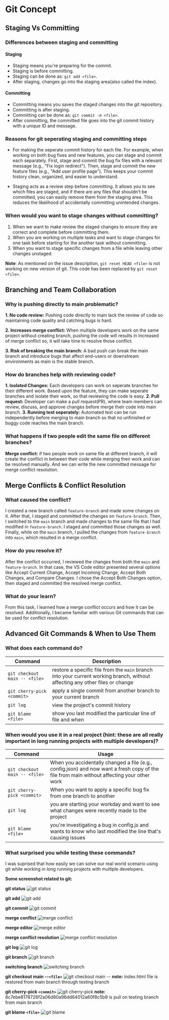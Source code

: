 # Git Concept

## Staging Vs Committing

### Differences between staging and committing

#### Staging
- Staging means you're preparing for the commit.
- Staging is before committing.
- Staging can be done as: `git add <file>`.
- After staging, changes go into the staging area(also called the index).

#### Committing
- Committing means you saves the staged changes into the git repository.
- Committing is after staging.
- Committing can be done as: `git commit -m <file>`.
- After committing, the committed file goes into the git commit history with a unique ID and message.

### Reasons for git seperating staging and committing steps
- For making the seperate commit history for each file. For example, when working on both bug fixes and new features, you can stage and commit each separately. First, stage and commit the bug fix files with a relevant message (e.g., "Fix login redirect"). Then, stage and commit the new feature files (e.g., "Add user profile page"). This keeps your commit history clean, organized, and easier to understand.

- Staging acts as a review step before committing. It allows you to see which files are staged, and if there are any files that shouldn’t be committed, you can easily remove them from the staging area. This reduces the likelihood of accidentally committing unintended changes.

### When would you want to stage changes without committing?
1. When we want to make review the staged changes to ensure they are correct and complete before committing them.
2. When you are working on multiple tasks and want to stage changes for one task before starting for the another task without committing.
3. When you want to stage specific changes from a file while leaving other changes unstaged.


**Note**: As mentioned on the issue description, `git reset HEAD <file>` is not working on new version of git. This code has been replaced by `git reset <file>`.


## Branching and Team Collaboration

### Why is pushing directly to main problematic?

**1. No code review:** Pushing code directly to main lack the review of code so maintaining code quality and catching bugs is hard.

**2. Increases merge conflict:** When multiple developers work on the same project without creating branch, pushing the code will results in increased of merge conflict so, it will take time to resolve those conflict.

**3. Risk of breaking the main branch:** A bad push can break the main branch and introduce bugs that affect end-users or downstream environments as main is the stable branch.

### How do branches help with reviewing code?
**1. Isolated Changes:** Each developers can work on seperate branches for their different work. Based upon the feature, they can make seperate branches and isolate their work, so that reviewing the code is easy.
**2. Pull request:** Developer can make a pull request(PR), where team members can review, discuss, and approve changes before merge their code into main branch. 
**3. Running test seperately:** Automated test can be run independently before merging to main branch so that no unfinished or buggy code reaches the main branch.

### What happens if two people edit the same file on different branches?
**Merge conflict:** if two people work on same file at different branch, it will create the conflict in between their code while merging their work and can be resolved manually. And we can write the new committed message for merge conflict resolution.

## Merge Conflicts & Conflict Resolution

### What caused the conflict?
I created a new branch called `feature-branch` and made some changes on it. After that, I staged and committed the changes on `feature-branch`. Then, I switched to the `main` branch and made changes to the same file that I had modified in `feature-branch`. I staged and committed those changes as well. Finally, while on the `main` branch, I pulled the changes from `feature-branch` into `main`, which resulted in a merge conflict.

### How do you resolve it?
After the conflict occurred, I reviewed the changes from both the `main` and `feature-branch`. In that case, the VS Code editor presented several options like Accept Current Change, Accept Incoming Change, Accept Both Changes, and Compare Changes. I chose the Accept Both Changes option, then staged and committed the resolved merge conflict.

### What do your learn?
From this task, I learned how a merge conflict occurs and how it can be resolved. Additionally, I became familiar with various Git commands that can be used for conflict resolution.


## Advanced Git Commands & When to Use Them

### What does each command do?

| Command      | Description |
| ----------- | ----------- |
| `git checkout main -- <file>`      | restore a specific file from the `main` branch into your current working branch, without affecting any other files or change       |
| `git cherry-pick <commit>`   | apply a single commit from another branch to your current branch        |
| `git log`   | view the project's commit history        |
| `git blame <file>`   | show you last modified the particular line of file and when        |

### When would you use it in a real project (hint: these are all really important in long running projects with multiple developers)? 

| Command      | Usage |
| ----------- | ----------- |
| `git checkout main -- <file>`      | When you accidentally changed a file (e.g., config.json) and now want a fresh copy of the file from main without affecting your other work      |
| `git cherry-pick <commit>`   | When you want to apply a specific bug fix from one branch to another      |
| `git log`   | you are starting your workday and want to see what changes were recently made to the project        |
| `git blame <file>`   | you're investigating a bug in config.js and wants to know who last modified the line that's causing issues       |

### What surprised you while testing these commands?
I was suprised that how easily we can solve our real world scenario using git while working in long running projects with multiple developers.


**Some screenshot related to git:**<br>

**git status**
![git status](https://github.com/ashokneupane/ashokneupane-intern-repo/blob/main/duplicate-repo/images/git/git_status.png)

**git add**
![git add](https://github.com/ashokneupane/ashokneupane-intern-repo/blob/main/duplicate-repo/images/git/git_add.png)

**git commit**
![git commit](https://github.com/ashokneupane/ashokneupane-intern-repo/blob/main/duplicate-repo/images/git/git_commit.png)

**merge conflict**
![merge conflict](https://github.com/ashokneupane/ashokneupane-intern-repo/blob/main/duplicate-repo/images/git/merge_conflict.png)

**merge editor**
![merge editor](https://github.com/ashokneupane/ashokneupane-intern-repo/blob/main/duplicate-repo/images/git/merge_editor.png)

**merge conflict resolution**
![merge conflict resolution](https://github.com/ashokneupane/ashokneupane-intern-repo/blob/main/duplicate-repo/images/git/merge_resolution.png)

**git log**
![git log](https://github.com/ashokneupane/ashokneupane-intern-repo/blob/main/duplicate-repo/images/git/git_log.png)

**git branch**
![git branch](https://github.com/ashokneupane/ashokneupane-intern-repo/blob/main/duplicate-repo/images/git/git_branch.png)

**switching branch**
![switching branch](https://github.com/ashokneupane/ashokneupane-intern-repo/blob/main/duplicate-repo/images/git/switching_branch.png)

**git checkout main --`<file>`**
![git checkout main -- <file>](https://github.com/ashokneupane/ashokneupane-intern-repo/blob/main/duplicate-repo/images/git/git_checkout_main.png)
**note:** index.html file is restored from main branch through testing branch

**git cherry-pick `<commit>`**
![git cherry-pick <commit>](https://github.com/ashokneupane/ashokneupane-intern-repo/blob/main/duplicate-repo/images/git/git_cherry_pick.png)
**note:** 8c7ebe8178726f2a06d80a96dd64012a60f8c5b9 is pull on testing branch from main branch 

**git blame `<file>`**
![git blame <file>](https://github.com/ashokneupane/ashokneupane-intern-repo/blob/main/duplicate-repo/images/git/git_blame.png)